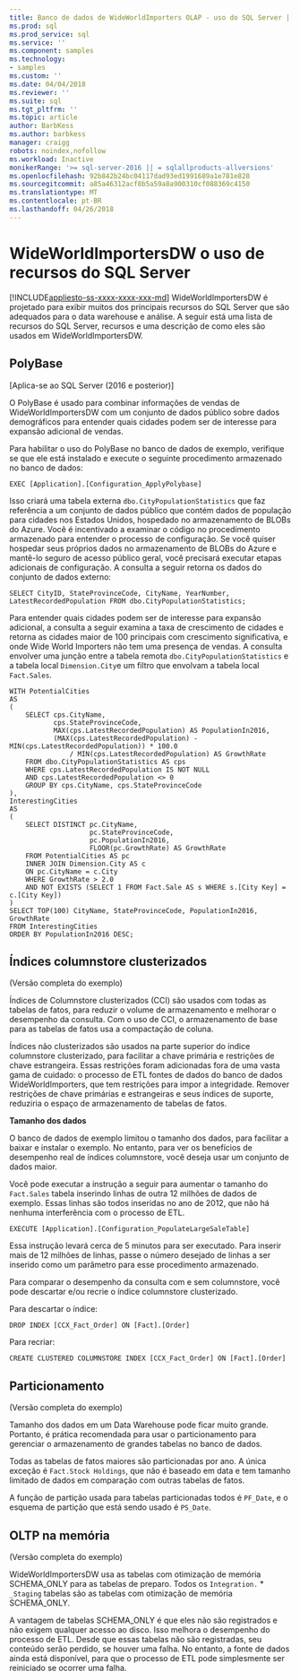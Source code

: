 ```yaml
---
title: Banco de dados de WideWorldImporters OLAP - uso do SQL Server | Microsoft Docs
ms.prod: sql
ms.prod_service: sql
ms.service: ''
ms.component: samples
ms.technology:
- samples
ms.custom: ''
ms.date: 04/04/2018
ms.reviewer: ''
ms.suite: sql
ms.tgt_pltfrm: ''
ms.topic: article
author: BarbKess
ms.author: barbkess
manager: craigg
robots: noindex,nofollow
ms.workload: Inactive
monikerRange: '>= sql-server-2016 || = sqlallproducts-allversions'
ms.openlocfilehash: 92b842b24bc04117dad93ed1991689a1e781e828
ms.sourcegitcommit: a85a46312acf8b5a59a8a900310cf088369c4150
ms.translationtype: MT
ms.contentlocale: pt-BR
ms.lasthandoff: 04/26/2018
---
```

# <a name="wideworldimportersdw-use-of-sql-server-features-and-capabilities"></a>WideWorldImportersDW o uso de recursos do SQL Server
[!INCLUDE[appliesto-ss-xxxx-xxxx-xxx-md](../includes/appliesto-ss-xxxx-xxxx-xxx-md.md)]
WideWorldImportersDW é projetado para exibir muitos dos principais recursos do SQL Server que são adequados para o data warehouse e análise. A seguir está uma lista de recursos do SQL Server, recursos e uma descrição de como eles são usados em WideWorldImportersDW.

## <a name="polybase"></a>PolyBase

[Aplica-se ao SQL Server (2016 e posterior)]

O PolyBase é usado para combinar informações de vendas de WideWorldImportersDW com um conjunto de dados público sobre dados demográficos para entender quais cidades podem ser de interesse para expansão adicional de vendas.

Para habilitar o uso do PolyBase no banco de dados de exemplo, verifique se que ele está instalado e execute o seguinte procedimento armazenado no banco de dados:

    EXEC [Application].[Configuration_ApplyPolybase]

Isso criará uma tabela externa `dbo.CityPopulationStatistics` que faz referência a um conjunto de dados público que contém dados de população para cidades nos Estados Unidos, hospedado no armazenamento de BLOBs do Azure. Você é incentivado a examinar o código no procedimento armazenado para entender o processo de configuração. Se você quiser hospedar seus próprios dados no armazenamento de BLOBs do Azure e mantê-lo seguro de acesso público geral, você precisará executar etapas adicionais de configuração. A consulta a seguir retorna os dados do conjunto de dados externo:

    SELECT CityID, StateProvinceCode, CityName, YearNumber, LatestRecordedPopulation FROM dbo.CityPopulationStatistics;

Para entender quais cidades podem ser de interesse para expansão adicional, a consulta a seguir examina a taxa de crescimento de cidades e retorna as cidades maior de 100 principais com crescimento significativa, e onde Wide World Importers não tem uma presença de vendas. A consulta envolver uma junção entre a tabela remota `dbo.CityPopulationStatistics` e a tabela local `Dimension.City`e um filtro que envolvam a tabela local `Fact.Sales`.

    WITH PotentialCities
    AS
    (
        SELECT cps.CityName,
               cps.StateProvinceCode,
               MAX(cps.LatestRecordedPopulation) AS PopulationIn2016,
               (MAX(cps.LatestRecordedPopulation) - MIN(cps.LatestRecordedPopulation)) * 100.0
                   / MIN(cps.LatestRecordedPopulation) AS GrowthRate
        FROM dbo.CityPopulationStatistics AS cps
        WHERE cps.LatestRecordedPopulation IS NOT NULL
        AND cps.LatestRecordedPopulation <> 0
        GROUP BY cps.CityName, cps.StateProvinceCode
    ),
    InterestingCities
    AS
    (
        SELECT DISTINCT pc.CityName,
                        pc.StateProvinceCode,
                        pc.PopulationIn2016,
                        FLOOR(pc.GrowthRate) AS GrowthRate
        FROM PotentialCities AS pc
        INNER JOIN Dimension.City AS c
        ON pc.CityName = c.City
        WHERE GrowthRate > 2.0
        AND NOT EXISTS (SELECT 1 FROM Fact.Sale AS s WHERE s.[City Key] = c.[City Key])
    )
    SELECT TOP(100) CityName, StateProvinceCode, PopulationIn2016, GrowthRate
    FROM InterestingCities
    ORDER BY PopulationIn2016 DESC;

## <a name="clustered-columnstore-indexes"></a>Índices columnstore clusterizados

(Versão completa do exemplo)

Índices de Columnstore clusterizados (CCI) são usados com todas as tabelas de fatos, para reduzir o volume de armazenamento e melhorar o desempenho da consulta. Com o uso de CCI, o armazenamento de base para as tabelas de fatos usa a compactação de coluna.

Índices não clusterizados são usados na parte superior do índice columnstore clusterizado, para facilitar a chave primária e restrições de chave estrangeira. Essas restrições foram adicionadas fora de uma vasta gama de cuidado: o processo de ETL fontes de dados do banco de dados WideWorldImporters, que tem restrições para impor a integridade. Remover restrições de chave primárias e estrangeiras e seus índices de suporte, reduziria o espaço de armazenamento de tabelas de fatos.

**Tamanho dos dados**

O banco de dados de exemplo limitou o tamanho dos dados, para facilitar a baixar e instalar o exemplo. No entanto, para ver os benefícios de desempenho real de índices columnstore, você deseja usar um conjunto de dados maior.

Você pode executar a instrução a seguir para aumentar o tamanho do `Fact.Sales` tabela inserindo linhas de outra 12 milhões de dados de exemplo. Essas linhas são todos inseridas no ano de 2012, que não há nenhuma interferência com o processo de ETL.

    EXECUTE [Application].[Configuration_PopulateLargeSaleTable]

Essa instrução levará cerca de 5 minutos para ser executado. Para inserir mais de 12 milhões de linhas, passe o número desejado de linhas a ser inserido como um parâmetro para esse procedimento armazenado.

Para comparar o desempenho da consulta com e sem columnstore, você pode descartar e/ou recrie o índice columnstore clusterizado.

Para descartar o índice:

    DROP INDEX [CCX_Fact_Order] ON [Fact].[Order]

Para recriar:

    CREATE CLUSTERED COLUMNSTORE INDEX [CCX_Fact_Order] ON [Fact].[Order]

## <a name="partitioning"></a>Particionamento

(Versão completa do exemplo)

Tamanho dos dados em um Data Warehouse pode ficar muito grande. Portanto, é prática recomendada para usar o particionamento para gerenciar o armazenamento de grandes tabelas no banco de dados.

Todas as tabelas de fatos maiores são particionadas por ano. A única exceção é `Fact.Stock Holdings`, que não é baseado em data e tem tamanho limitado de dados em comparação com outras tabelas de fatos.

A função de partição usada para tabelas particionadas todos é `PF_Date`, e o esquema de partição que está sendo usado é `PS_Date`.

## <a name="in-memory-oltp"></a>OLTP na memória

(Versão completa do exemplo)

WideWorldImportersDW usa as tabelas com otimização de memória SCHEMA_ONLY para as tabelas de preparo. Todos os `Integration.` * `_Staging` tabelas são as tabelas com otimização de memória SCHEMA_ONLY.

A vantagem de tabelas SCHEMA_ONLY é que eles não são registrados e não exigem qualquer acesso ao disco. Isso melhora o desempenho do processo de ETL. Desde que essas tabelas não são registradas, seu conteúdo serão perdido, se houver uma falha. No entanto, a fonte de dados ainda está disponível, para que o processo de ETL pode simplesmente ser reiniciado se ocorrer uma falha.
